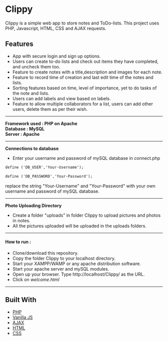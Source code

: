 # Clippy

Clippy is a simple web app to store notes and ToDo-lists.
This project uses PHP, Javascript, HTML, CSS and AJAX requests.

## Features 

* App with secure login and sign up options.
* Users can create to-do lists and check out items they have completed, and uncheck them too.
* Feature to create notes with a title,description and images for each note.
* Feature to record time of creation and last edit time of the notes and lists.
* Sorting features based on time, level of importance, yet to do tasks of the note and lists.
* Users can add labels and view based on labels.
* Feature to allow multiple collaborators for a list, users can add other users, delete them as per their wish.

----

**Framework used : PHP on Apache**  
**Database 	 : MySQL**  
**Server	 : Apache** 

----

**Connections to database**
* Enter your username and password of mySQL database in connect.php
```html
define ('DB_USER','Your-Username');
```
```html
define ('DB_PASSWORD','Your-Password');
```
replace the string "Your-Username" and "Your-Password" with your own username and password of mySQL database.

----

**Photo Uploading Directory**

* Create a folder "uploads" in folder Clippy to upload pictures and photos in notes.
* All the pictures uploaded will be uploaded in the uploads folders.

----

#### How to run :

* Clone/download this repository.
* Copy the folder Clippy to your localhost directory.
* Start your XAMPP/WAMP or any apache distribution software.
* Start your apache server and mySQL modules.
* Open up your browser. Type http://localhost/Clippy/ as the URL.
* Click on *welcome.html*

----

## Built With

* [PHP](http://php.net/)
* [Vanilla JS](http://vanilla-js.com/)
* [AJAX](https://developer.mozilla.org/en-US/docs/Web/Guide/AJAX)
* [HTML](https://www.w3.org/html/)
* [CSS](https://www.w3.org/Style/CSS/)